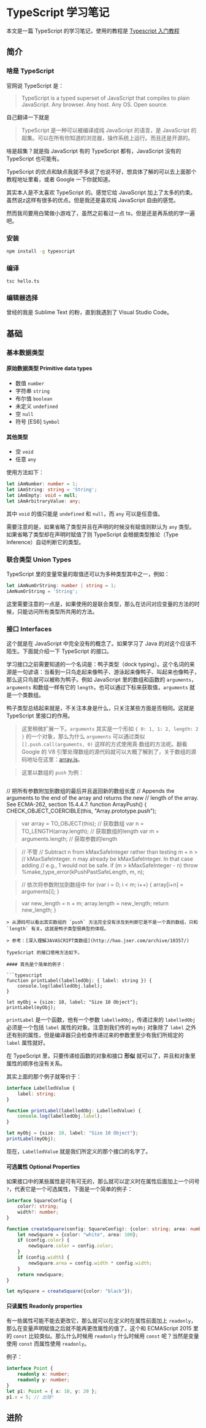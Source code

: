 # TypeScript 学习笔记

本文是一篇 TypeScript 的学习笔记，使用的教程是 [Typescript 入门教程](https://ts.xcatliu.com/advanced/string-literal-types.html)


## 简介

### 啥是 TypeScript

官网说 TypeScript 是：
> TypeScript is a typed superset of JavaScript that compiles to plain JavaScript. Any browser. Any host. Any OS. Open source.

自己翻译一下就是
> TypeScript 是一种可以被编译成纯 JavaScript 的语言，是 JavaScript 的超集。可以在所有你知道的浏览器，操作系统上运行。而且还是开源的。

啥是超集？就是指 JavaScript 有的 TypeScript 都有，JavaScript 没有的 TypeScript 也可能有。

TypeScript 的优点和缺点我就不多说了也说不好，想具体了解的可以去上面那个教程地址里看，或者 Google 一下你就知道。

其实本人是不太喜欢 TypeScript 的。感觉它给 JavaScript 加上了太多的约束。虽然说z这样有很多的优点。但是我还是喜欢纯 JavaScript 自由的感觉。

然而我司要用白鹭做小游戏了，虽然之前看过一点 ts，但是还是再系统的学一遍吧。

### 安装

```bash
npm install -g typescript
```

### 编译

```
tsc hello.ts
```

### 编辑器选择

曾经的我是 Sublime Text 的粉，直到我遇到了 Visual Studio Code。

## 基础

### 基本数据类型 

#### 原始数据类型 Primitive data types
- 数值 `number`
- 字符串 `string`
- 布尔值 `boolean`
- 未定义 `undefined`
- 空 `null`
- 符号 [ES6] `Symbol`

#### 其他类型
- 空 `void`
- 任意 `any`

使用方法如下：

```typescript
let iAmNumber: number = 1;
let iAmString: string = 'String';
let iAmEmpty: void = null;
let iAmArbitraryValue: any;
```

其中 `void` 的值只能是 `undefined` 和 `null`，而 `any` 可以是任意值。

需要注意的是，如果省略了类型并且在声明的时候没有赋值则默认为 `any` 类型。如果省略了类型却在声明时赋值了则 TypeScript 会根据类型推论（Type Inference）自动判断它的类型。

### 联合类型 Union Types

TypeScript 里的变量常量的取值还可以为多种类型其中之一，例如：

```typescript
let iAmNumOrString: number | string = 1;
iAmNumOrString = 'String';
```

这里需要注意的一点是，如果使用的是联合类型，那么在访问对应变量的方法的时候，只能访问所有类型所共用的方法。


### 接口 Interfaces

这个就是在 JavaScript 中完全没有的概念了。如果学习了 Java 的对这个应该不陌生。下面就介绍一下 TypeScript 的接口。

学习接口之前需要知道的一个名词是：鸭子类型（dock typing）。这个名词的来源是一句谚语：当看到一只鸟走起来像鸭子、游泳起来像鸭子、叫起来也像鸭子，那么这只鸟就可以被称为鸭子。例如 JavaScript 里的数组和函数的 `arguments`，`arguments` 和数组一样有它的 `length`，也可以通过下标来获取值，`arguments` 就是一个类数组。

鸭子类型总结起来就是，不关注本身是什么，只关注某些方面是否相同。这就是 TypeScript 里接口的作用。

>这里稍微扩展一下。`arguments` 其实是一个形如 `{ 0: 1, 1: 2, length: 2 }` 的一个对象，那么为什么 `arguments` 可以通过类似 `[].push.call(arguments, 0)` 这样的方式使用真·数组的方法呢。翻看 Google 的 V8 引擎处理数组的源代码就可以大概了解到了，关于数组的源码地址在这里：[array.js](https://github.com/v8/v8/blob/master/src/js/array.js)。

>这里以数组的 `push` 为例：

>```javascript
// 把所有参数附加到数组的最后并且返回新的数组长度
// Appends the arguments to the end of the array and returns the new
// length of the array. See ECMA-262, section 15.4.4.7.
function ArrayPush() {
  CHECK_OBJECT_COERCIBLE(this, "Array.prototype.push");

>  var array = TO_OBJECT(this); // 获取数组
  var n = TO_LENGTH(array.length); // 获取数组的length
  var m = arguments.length; // 获取参数的length
	
>  // 不管
  // Subtract n from kMaxSafeInteger rather than testing m + n >
  // kMaxSafeInteger. n may already be kMaxSafeInteger. In that case adding
  // e.g., 1 would not be safe.
  if (m > kMaxSafeInteger - n) throw %make_type_error(kPushPastSafeLength, m, n);
	
>  // 依次将参数附加到数组中
  for (var i = 0; i < m; i++) {
    array[i+n] = arguments[i];
  }

>  var new_length = n + m;
  array.length = new_length;
  return new_length;
}
```
> 从源码可以看出其实数组的 `push` 方法完全没有涉及到判断它是不是一个真的数组，只和 `length` 有关。这就是鸭子类型很典型的体现。

> 参考：[深入理解JAVASCRIPT类数组](http://hao.jser.com/archive/10357/)

TypeScript 的接口使用方法如下。

#### 首先是个简单的例子：

```typescript
function printLabel(labelledObj: { label: string }) {
    console.log(labelledObj.label);
}

let myObj = {size: 10, label: "Size 10 Object"};
printLabel(myObj);
```
`printLabel` 是一个函数，他有一个参数 `labelledObj`，传递过来的 `labelledObj` 必须是一个包括 `label` 属性的对象。注意到我们传的 `myObj` 对象除了 `label` 之外还有别的属性，但是编译器只会检查传递过来的参数里至少有我们所规定的 ` label` 属性就好。

在 TypeScript 里，只要传递给函数的对象和接口 **形似** 就可以了，并且和对象里属性的顺序也没有关系。

其实上面的那个例子就等价于：

```typescript
interface LabelledValue {
    label: string;
}

function printLabel(labelledObj: LabelledValue) {
    console.log(labelledObj.label);
}

let myObj = {size: 10, label: "Size 10 Object"};
printLabel(myObj);
```

现在，`LabelledValue` 就是我们所定义的那个接口的名字了。

#### 可选属性 Optional Properties

如果接口中的某些属性是可有可无的，那么就可以定义时在属性后面加上一个问号 `?`，代表它是一个可选属性，下面是一个简单的例子：

```typescript
interface SquareConfig {
    color?: string;
    width?: number;
}

function createSquare(config: SquareConfig): {color: string; area: number} {
    let newSquare = {color: "white", area: 100};
    if (config.color) {
        newSquare.color = config.color;
    }
    if (config.width) {
        newSquare.area = config.width * config.width;
    }
    return newSquare;
}

let mySquare = createSquare({color: "black"});
```

#### 只读属性 Readonly properties

有一些属性可能不能去更改它，那么就可以在定义时在属性前面加上 `readonly`，那么在变量声明赋值之后就不能再更改属性的值了。这个和 ECMAScript 2015 里的 `const` 比较类似。那么什么时候用 `readonly` 什么时候用 `const` 呢？当然是变量使用 `const` 而属性使用 `readonly`。

例子：

```typescript
interface Point {
    readonly x: number;
    readonly y: number;
}
let p1: Point = { x: 10, y: 20 };
p1.x = 5; // 出错!
```


## 进阶